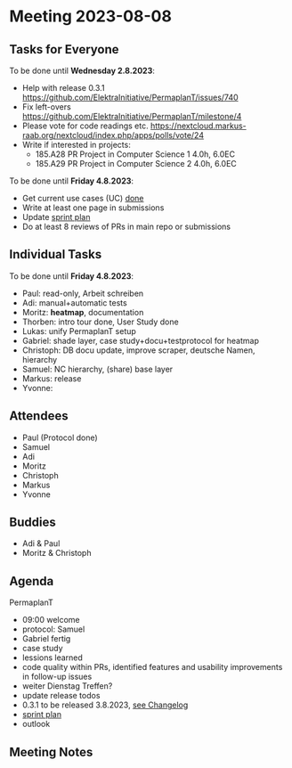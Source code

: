 # Meeting 2023-08-08

## Tasks for Everyone

To be done until **Wednesday 2.8.2023**:

- Help with release 0.3.1 <https://github.com/ElektraInitiative/PermaplanT/issues/740>
- Fix left-overs <https://github.com/ElektraInitiative/PermaplanT/milestone/4>
- Please vote for code readings etc. <https://nextcloud.markus-raab.org/nextcloud/index.php/apps/polls/vote/24>
- Write if interested in projects:
  - 185.A28 PR Project in Computer Science 1 4.0h, 6.0EC
  - 185.A29 PR Project in Computer Science 2 4.0h, 6.0EC

To be done until **Friday 4.8.2023**:

- Get current use cases (UC) [done](../usecases/README.md)
- Write at least one page in submissions
- Update [sprint plan](https://github.com/orgs/ElektraInitiative/projects/4/)
- Do at least 8 reviews of PRs in main repo or submissions

## Individual Tasks

To be done until **Friday 4.8.2023**:

- Paul: read-only, Arbeit schreiben
- Adi: manual+automatic tests
- Moritz: **heatmap**, documentation
- Thorben: intro tour done, User Study done
- Lukas: unify PermaplanT setup
- Gabriel: shade layer, case study+docu+testprotocol for heatmap
- Christoph: DB docu update, improve scraper, deutsche Namen, hierarchy
- Samuel: NC hierarchy, (share) base layer
- Markus: release
- Yvonne:

## Attendees

- Paul (Protocol done)
- Samuel
- Adi
- Moritz
- Christoph
- Markus
- Yvonne

## Buddies

- Adi & Paul
- Moritz & Christoph

## Agenda

PermaplanT

- 09:00 welcome
- protocol: Samuel
- Gabriel fertig
- case study
- lessions learned
- code quality within PRs, identified features and usability improvements in follow-up issues
- weiter Dienstag Treffen?
- update release todos
- 0.3.1 to be released 3.8.2023, [see Changelog](../CHANGELOG.md)
- [sprint plan](https://github.com/orgs/ElektraInitiative/projects/4/)
- outlook

## Meeting Notes
